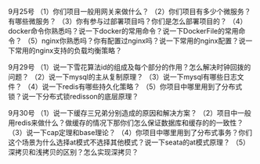 9月25号
（1）你们项目一般用网关来做什么？
（2）你们项目有多少个微服务？有哪些微服务？
（3）你有参与过部署项目吗？你们是怎么部署项目的？
（4）docker命令你熟悉吗？说一下docker的常用命令？说一下DockerFile的常用命令？
（5）nginx你熟悉吗？你有配置过nginx吗？说一下常用的nginx配置？说一下常用的nginx支持的负载均衡策略？

9月29号
（1）说一下雪花算法id的组成及每个部分的作用？怎么解决时钟回拨的问题？
（2）说一下mysql的主从复制原理？
（3）说一下mysql有哪些日志文件？
（4）说一下redis有哪些持久化策略？
（5）你项目中哪里用到了分布式锁？说一下分布式锁redisson的底层原理？

9月30号
（1）说一下缓存三兄弟分别造成的原因和解决方案？
（2）项目中一般用redis来做什么？做缓存的情况下那你们怎么保证数据库和缓存的的一致性？
（3）说一下cap定理和base理论？
（4）你项目中哪里用到了分布式事务？你们这个场景为什么选择at模式不选择其他模式？说一下seata的at模式原理？
（5）深拷贝和浅拷贝的区别？怎么实现深拷贝？
